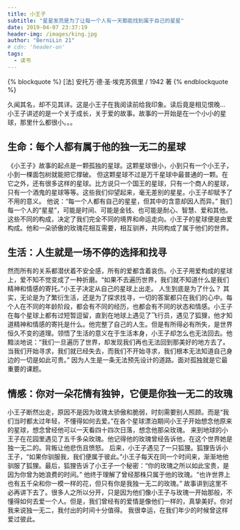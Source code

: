 ```yaml
---
title: 小王子
subtitle: "星星发亮是为了让每一个人有一天都能找到属于自己的星星"
date: 2019-04-07 23:37:19
header-img: /images/king.jpg
author: "BerniLin 21"
# cdn: 'header-on'
tags: 
  - 读书
---
```


{% blockquote  %}
  [法] 安托万·德·圣·埃克苏佩里 / 1942 著
{% endblockquote %}

久闻其名，却不见其详。这是小王子在我阅读前给我印象。读后竟是相见恨晚...
小王子讲述的是一个关于成长，关于爱的故事。故事的一开始是在一个小小的星球，那里什么都很小。。。


## 生命：每个人都有属于他的独一无二的星球

《小王子》故事的起点是一颗孤独的星球。这颗星球很小，小到只有一个小王子，小到一棵面包树就能把它撑破。
但这颗星球不过是万千星球中最普通的一颗。在它之外，还有很多这样的星球。比方说只一个国王的星球，只有一个商人的星球，只有一个酒鬼的星球等等。这些我们仰望起来，毫无差别的星星。小王子却赋予了不用的意义。
他说：“每一个人都有自己的星星，但其中的含意却因人而异。”
我们每一个人的“星星”，可能是时间、可能是金钱、也可能是耐心、智慧、爱和其他。这些不同的构成，决定了我们完全不同的境界和命运走向。小王子的星球便是由爱构成。他和一朵骄傲的玫瑰花相互需要，相互驯养，共同构成了属于他们的世界。

## 生活：人生就是一场不停的选择和找寻
然而所有的关系都潜伏着不安全感，所有的爱都含着哀伤。小王子用爱构成的星球上，爱不知不觉变成了一种折磨。“如果不去遍历世界，我们就不知道什么是我们精神和情感的寄托。”小王子决定从自己的星球上出走。
人生到底是为了什么？
其实，无论是为了繁衍生活，还是为了探求找寻，一切的答案都只在我们的心中。每个人在不同的年龄阶段，都会有不同的经历，也都会有不同的状态和情感。小王子在每个星球上都有过短暂逗留，直到在地球上遇见了飞行员，遇见了狐狸，他才知道精神和情感的寄托是什么。他完整了自己的人生。但是有所得必有所失，是世界恒久不变的道理。领悟了生活的意义在于生活本身，小王子却怎么也无法回去。他黯淡地说：“我们一旦遍历了世界，却发现我们再也无法回到那美好的地方去了。当我们开始寻求，我们就已经失去，而我们不开始寻求，我们根本无法知道自己身边的一切是如此可贵。”
因为人生是一条无法预先设计的道路。面对孤独就是它最重要的课题。

## 情感：你对一朵花情有独钟，它便是你独一无二的玫瑰
小王子断然出走，原因不是因为玫瑰太骄傲和脆弱，时刻需要别人照顾。而是“我们当时都太过年轻，不懂得如何去爱。”在各个星球漂泊期间小王子开始想念他原来的星球，想念曾经他可以一天看四十四次日落，想念他那朵玫瑰。
来到地球的小王子在花园里遇见了五千多朵玫瑰。他记得他的玫瑰曾经告诉他，在这个世界她是独一无二的。背叛让他悲伤且愤怒。
后来，小王子遇见了一只狐狸。狐狸告诉小王子，“如果你驯服我，我们便属于彼此。”小王子每天在同一个时间来，渐渐地他驯服了狐狸。最后，狐狸告诉了小王子一个秘密：“你的玫瑰之所以如此宝贵，是因为你曾为她浪费的时间。”
他终于理解了曾经那株只属于他的玫瑰。“也许世界上也有五千朵和你一模一样的花，但只有你是我独一无二的玫瑰。”
故事讲到这里不必再讲下去了。很多人之所以分开，只是因为他们像小王子与玫瑰一开始那般，不懂得如何去爱一个人。但是，我们曾经有的爱情是像他们一样的，真挚美好。你对我来说独一无二，我付出的时间十分值得。
我很幸运，在我们年少的时候曾这样爱过彼此。

